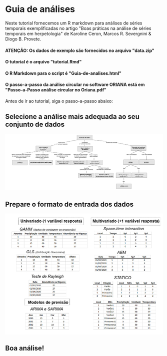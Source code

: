 # Guia de análises

Neste tutorial fornecemos um R markdown para análises de séries temporais exemplificadas no artigo "Boas práticas na análise de séries temporais em herpetologia"
de Karoline Ceron, Marcos R. Severgnini & Diogo B. Provete.

#### ATENÇÃO: Os dados de exemplo são fornecidos no arquivo "data.zip"
#### O tutorial é o arquivo "tutorial.Rmd"
#### O R Markdown para o script é "Guia-de-analises.html"
#### O passo-a-passo da análise circular no software ORIANA está em "Passo-a-Passo análise circular no Oriana.pdf"

Antes de ir ao tutorial, siga o passo-a-passo abaixo:

## Selecione a análise mais adequada ao seu conjunto de dados
![](/figures/Fig1.jpg)

## Prepare o formato de entrada dos dados

![](/figures/Fig2.jpg)




## Boa análise! 
